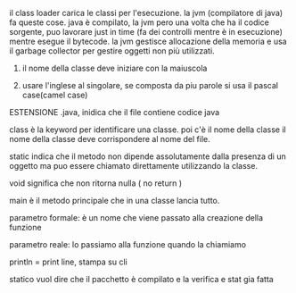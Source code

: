 il class loader carica le classi per l'esecuzione.
la  jvm (compilatore di java) fa queste cose.
java è compilato, la jvm pero una volta che ha il codice sorgente, puo lavorare just in time (fa dei controlli mentre è in esecuzione) mentre esegue il bytecode.
la jvm gestisce allocazione della memoria e usa il garbage collector per gestire oggetti non più utilizzati.

1) il nome della classe deve iniziare con la maiuscola

2) usare l'inglese al singolare, se composta da piu parole si usa il pascal case(camel case)


ESTENSIONE
.java, inidica che il file contiene codice java

class è la keyword per identificare una classe.
poi c'è il nome della classe
il nome della classe deve corrispondere al nome del file.

static indica che il metodo non dipende assolutamente dalla presenza di un oggetto ma puo essere chiamato direttamente utilizzando la classe.

void significa che non ritorna nulla ( no return ) 

main è il metodo principale che in una classe lancia tutto. 

parametro formale: è un nome che viene passato alla creazione della funzione

parametro reale: lo passiamo alla funzione quando la chiamiamo

println = print line, stampa su cli

statico vuol dire che il pacchetto è compilato e la verifica e stat gia fatta  